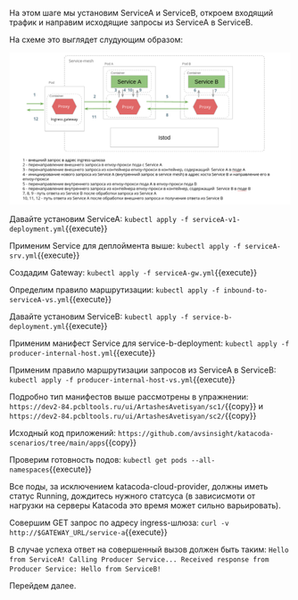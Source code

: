 На этом шаге мы установим ServiceA и ServiceB, откроем входящий трафик и направим исходящие запросы из ServiceA в ServiceB. 

На схеме это выглядет слудующим образом:

![Mesh configuration](../assets/sc2-2.png)

Давайте установим ServiceA:
`kubectl apply -f serviceA-v1-deployment.yml`{{execute}}

Применим Service для деплоймента выше:
`kubectl apply -f serviceA-srv.yml`{{execute}}

Создадим Gateway:
`kubectl apply -f serviceA-gw.yml`{{execute}}

Определим правило маршрутизации:
`kubectl apply -f inbound-to-serviceA-vs.yml`{{execute}}

Давайте установим ServiceB:
`kubectl apply -f service-b-deployment.yml`{{execute}}

Применим манифест Service для service-b-deployment:
`kubectl apply -f producer-internal-host.yml`{{execute}}

Применим правило маршрутизации запросов из ServiceA в ServiceB:
`kubectl apply -f producer-internal-host-vs.yml`{{execute}}

Подробно тип манифестов выше рассмотрены в упражнении: `https://dev2-84.pcbltools.ru/ui/ArtashesAvetisyan/sc1/`{{copy}} и `https://dev2-84.pcbltools.ru/ui/ArtashesAvetisyan/sc2/`{{copy}}

Исходный код приложений:
`https://github.com/avsinsight/katacoda-scenarios/tree/main/apps`{{copy}}

Проверим готовность подов:
`kubectl get pods --all-namespaces`{{execute}}

Все поды, за исключением katacoda-cloud-provider, должны иметь статус Running, дождитесь нужного статсуса (в зависисмоти от нагрузки на серверы Katacoda это время может сильно варьировать).


Совершим GET запрос по адресу ingress-шлюза:
`curl -v http://$GATEWAY_URL/service-a`{{execute}}

В случае успеха ответ на совершенный вызов должен быть таким:
`Hello from ServiceA! Calling Producer Service... Received response from Producer Service: Hello from ServiceB!`

Перейдем далее.